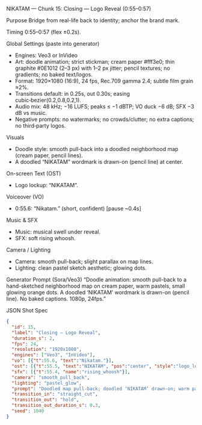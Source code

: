 NIKATAM — Chunk 15: Closing — Logo Reveal (0:55–0:57)

Purpose
Bridge from real-life back to identity; anchor the brand mark.

Timing
0:55–0:57 (flex ±0.2s).

Global Settings (paste into generator)
- Engines: Veo3 or InVideo
- Art: doodle animation; strict stickman; cream paper #fff3e0; thin graphite #0E1012 (2–3 px) with 1–2 px jitter; pencil textures; no gradients; no baked text/logos.
- Format: 1920×1080 (16:9), 24 fps, Rec.709 gamma 2.4; subtle film grain ≈2%.
- Transitions default: in 0.25s, out 0.30s; easing cubic‑bezier(0.2,0.8,0.2,1).
- Audio mix: 48 kHz; −16 LUFS; peaks ≤ −1 dBTP; VO duck −6 dB; SFX −3 dB vs music.
- Negative prompts: no watermarks; no crowds/clutter; no extra captions; no third‑party logos.

Visuals
- Doodle style: smooth pull-back into a doodled neighborhood map (cream paper, pencil lines).
- A doodled “NIKATAM” wordmark is drawn-on (pencil line) at center.

On-screen Text (OST)
- Logo lockup: “NIKATAM”.

Voiceover (VO)
- 0:55.6: “Nikatam.” (short, confident) [pause ~0.4s]

Music & SFX
- Music: musical swell under reveal.
- SFX: soft rising whoosh.

Camera / Lighting
- Camera: smooth pull-back; slight parallax on map lines.
- Lighting: clean pastel sketch aesthetic; glowing dots.



Generator Prompt (Sora/Veo3)
“Doodle animation: smooth pull-back to a hand-sketched neighborhood map on cream paper, warm pastels, small glowing orange dots. A doodled ‘NIKATAM’ wordmark is drawn-on (pencil line). No baked captions. 1080p, 24fps.”

JSON Shot Spec
```json
{
  "id": 15,
  "label": "Closing — Logo Reveal",
  "duration_s": 2,
  "fps": 24,
  "resolution": "1920x1080",
  "engines": ["Veo3", "InVideo"],
  "vo": [{"t":55.6, "text":"Nikatam."}],
  "ost": [{"t":55.5, "text":"NIKATAM", "pos":"center", "style":"logo_lockup"}],
  "sfx": [{"t":55.4, "name":"rising_whoosh"}],
  "camera": "smooth_pull_back",
  "lighting": "pastel_glow",
  "prompt": "Doodled map pull-back; doodled ‘NIKATAM’ drawn-on; warm pastels.",
  "transition_in": "straight_cut",
  "transition_out": "hold",
  "transition_out_duration_s": 0.3,
  "seed": 1040
}
```



